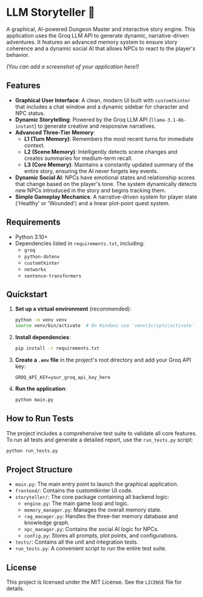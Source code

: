 # LLM Storyteller 🐉

A graphical, AI-powered Dungeon Master and interactive story engine. This application uses the Groq LLM API to generate dynamic, narrative-driven adventures. It features an advanced memory system to ensure story coherence and a dynamic social AI that allows NPCs to react to the player's behavior.

*(You can add a screenshot of your application here!)*

## Features

* **Graphical User Interface**: A clean, modern UI built with `customtkinter` that includes a chat window and a dynamic sidebar for character and NPC status.
* **Dynamic Storytelling**: Powered by the Groq LLM API (`llama-3.1-8b-instant`) to generate creative and responsive narratives.
* **Advanced Three-Tier Memory**:
    * **L1 (Turn Memory)**: Remembers the most recent turns for immediate context.
    * **L2 (Scene Memory)**: Intelligently detects scene changes and creates summaries for medium-term recall.
    * **L3 (Core Memory)**: Maintains a constantly updated summary of the entire story, ensuring the AI never forgets key events.
* **Dynamic Social AI**: NPCs have emotional states and relationship scores that change based on the player's tone. The system dynamically detects new NPCs introduced in the story and begins tracking them.
* **Simple Gameplay Mechanics**: A narrative-driven system for player state ('Healthy' or 'Wounded') and a linear plot-point quest system.

## Requirements

* Python 3.10+
* Dependencies listed in `requirements.txt`, including:
    * `groq`
    * `python-dotenv`
    * `customtkinter`
    * `networkx`
    * `sentence-transformers`

## Quickstart

1.  **Set up a virtual environment** (recommended):
    ```bash
    python -m venv venv
    source venv/bin/activate  # On Windows use `venv\Scripts\activate`
    ```

2.  **Install dependencies**:
    ```bash
    pip install -r requirements.txt
    ```

3.  **Create a `.env` file** in the project's root directory and add your Groq API key:
    ```text
    GROQ_API_KEY=your_groq_api_key_here
    ```

4.  **Run the application**:
    ```bash
    python main.py
    ```

## How to Run Tests

The project includes a comprehensive test suite to validate all core features. To run all tests and generate a detailed report, use the `run_tests.py` script:

```bash
python run_tests.py
```

## Project Structure

* `main.py`: The main entry point to launch the graphical application.
* `frontend/`: Contains the customtkinter UI code.
* `storyteller/`: The core package containing all backend logic:
    * `engine.py`: The main game loop and logic.
    * `memory_manager.py`: Manages the overall memory state.
    * `rag_manager.py`: Handles the three-tier memory database and knowledge graph.
    * `npc_manager.py`: Contains the social AI logic for NPCs.
    * `config.py`: Stores all prompts, plot points, and configurations.
* `tests/`: Contains all the unit and integration tests.
* `run_tests.py`: A convenient script to run the entire test suite.

## License

This project is licensed under the MIT License. See the `LICENSE` file for details.
